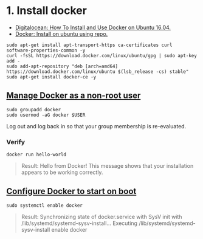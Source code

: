 # 1. Install docker

* [Digitalocean: How To Install and Use Docker on Ubuntu 16.04.](https://www.digitalocean.com/community/tutorials/how-to-install-and-use-docker-on-ubuntu-16-04)
* [Docker: Install on ubuntu using repo.](https://docs.docker.com/install/linux/docker-ce/ubuntu/#install-using-the-repository)

```shell
sudo apt-get install apt-transport-https ca-certificates curl software-properties-common -y
curl -fsSL https://download.docker.com/linux/ubuntu/gpg | sudo apt-key add -
sudo add-apt-repository "deb [arch=amd64] https://download.docker.com/linux/ubuntu $(lsb_release -cs) stable"
sudo apt-get install docker-ce -y
```

## [Manage Docker as a non-root user](https://docs.docker.com/install/linux/linux-postinstall/#manage-docker-as-a-non-root-user)

```shell
sudo groupadd docker
sudo usermod -aG docker $USER
```

Log out and log back in so that your group membership is re-evaluated.

### Verify

```shell
docker run hello-world
```

> Result:
> Hello from Docker! This message shows that your installation appears to be working correctly.

## [Configure Docker to start on boot](https://docs.docker.com/install/linux/linux-postinstall/#configure-docker-to-start-on-boot)

```shell
sudo systemctl enable docker
```

> Result:
> Synchronizing state of docker.service with SysV init with /lib/systemd/systemd-sysv-install...
> Executing /lib/systemd/systemd-sysv-install enable docker
